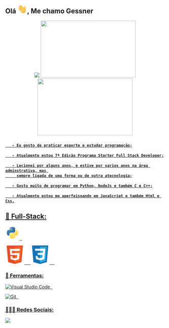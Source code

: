 ## Olá <img src="https://raw.githubusercontent.com/ABSphreak/ABSphreak/master/gifs/Hi.gif" width="30px">, Me chamo Gessner

<p align="center">

 <img src="https://cdn.dribbble.com/users/4385214/screenshots/10639794/2gui.gif" width="300px"/> 
 
 <a href="https://github.com/GessnerBezerra">
  
 <img height="180em" src="https://github-readme-stats.vercel.app/api?username=Gessner Bezerra&show_icons=true&theme=city_lights&include_all_commits=true&count_private=true" width="300px"/>
  
<img height="180em" src="https://github-readme-stats.vercel.app/api/top-langs/?username=montoyaaa&layout=compact&langs_count=7&theme=city_lights" width="300px"/>

 
  
<h4>  
 
       - Eu gosto de praticar esporte e estudar programação;
 
       - Atualmente estou 7ª Edição Programa Starter Full Stack Developer;
 
       - Lecionei por alguns anos, e estive por varios anos na área adminstrativa, mas 
         sempre ligada de uma forma ou de outra atecnologia;
 
       - Gosto muito de programar em Python, NodeJs e também C e C++;
 
       - Atualmente estou me aperfeisoando em JavaScript e também Html e Css.

</h4>

<h2> 🚀 Full-Stack: </h2>

<p align="center">
  
  
<img src="https://raw.githubusercontent.com/devicons/devicon/master/icons/python/python-original.svg" alt="imagem" width="45"> &nbsp;

<img src="https://raw.githubusercontent.com/devicons/devicon/master/icons/html5/html5-original.svg" alt="imagem" width="60"> &nbsp;
&nbsp;
<img src="https://raw.githubusercontent.com/devicons/devicon/master/icons/css3/css3-original.svg" alt="imagem" width="60"> &nbsp;
&nbsp;

### 🔧 Ferramentas:<br>


 
<img height="45" title="Visual Studio Code" alt="Visual Studio Code" src="https://cdn.jsdelivr.net/gh/devicons/devicon/icons/vscode/vscode-original.svg"> &nbsp;

<img height="45" title="Git" alt="Git" src="https://cdn.jsdelivr.net/gh/devicons/devicon/icons/git/git-original.svg"> &nbsp;
  
### 👨🏻‍💻 Redes Sociais:

<a href="https:/www.linkedin.com/in/gessner-de-oliveira-bezerra-a9908b42" alt="Linkedin">
   <img src="https://img.shields.io/badge/LinkedIn-0077B5?style=for-the-badge&logo=linkedin&logoColor=white"/>
</a>

</p>
